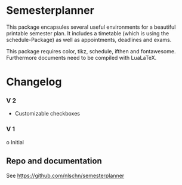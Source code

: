 # Semesterplanner

This package encapsules several useful environments for a beautiful printable semester plan. 
It includes a timetable (which is using the schedule-Package) as well as appointments, deadlines and exams.

This package requires color, tikz, schedule, ifthen and fontawesome. Furthermore documents need to be compiled with LuaLaTeX.

# Changelog

### V 2
+ Customizable checkboxes

### V 1
o Initial

## Repo and documentation
See https://github.com/nlschn/semesterplanner


